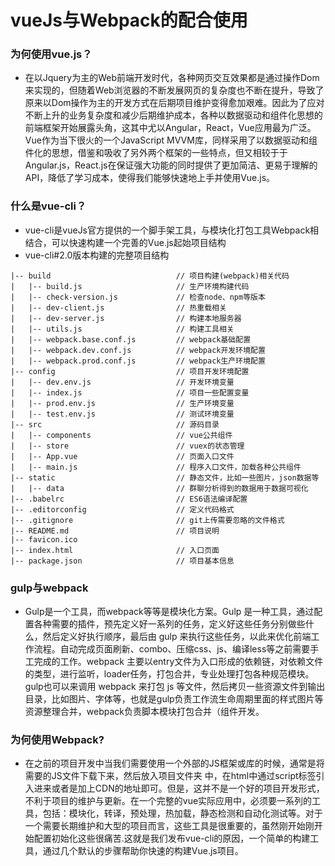 
# vueJs与Webpack的配合使用
### 为何使用vue.js？
- 在以Jquery为主的Web前端开发时代，各种网页交互效果都是通过操作Dom来实现的，但随着Web浏览器的不断发展网页的复杂度也不断在提升，导致了原来以Dom操作为主的开发方式在后期项目维护变得愈加艰难。因此为了应对不断上升的业务复杂度和减少后期维护成本，各种以数据驱动和组件化思想的前端框架开始展露头角，这其中尤以Angular，React，Vue应用最为广泛。Vue作为当下很火的一个JavaScript MVVM库，同样采用了以数据驱动和组件化的思想，借鉴和吸收了另外两个框架的一些特点，但又相较于于Angular.js，React.js在保证强大功能的同时提供了更加简洁、更易于理解的API，降低了学习成本，使得我们能够快速地上手并使用Vue.js。

### 什么是vue-cli？
- vue-cli是vueJs官方提供的一个脚手架工具，与模块化打包工具Webpack相结合，可以快速构建一个完善的Vue.js起始项目结构
- vue-cli#2.0版本构建的完整项目结构
```
|-- build                            // 项目构建(webpack)相关代码
|   |-- build.js                     // 生产环境构建代码
|   |-- check-version.js             // 检查node、npm等版本
|   |-- dev-client.js                // 热重载相关
|   |-- dev-server.js                // 构建本地服务器
|   |-- utils.js                     // 构建工具相关
|   |-- webpack.base.conf.js         // webpack基础配置
|   |-- webpack.dev.conf.js          // webpack开发环境配置
|   |-- webpack.prod.conf.js         // webpack生产环境配置
|-- config                           // 项目开发环境配置
|   |-- dev.env.js                   // 开发环境变量
|   |-- index.js                     // 项目一些配置变量
|   |-- prod.env.js                  // 生产环境变量
|   |-- test.env.js                  // 测试环境变量
|-- src                              // 源码目录
|   |-- components                   // vue公共组件
|   |-- store                        // vuex的状态管理
|   |-- App.vue                      // 页面入口文件
|   |-- main.js                      // 程序入口文件，加载各种公共组件
|-- static                           // 静态文件，比如一些图片，json数据等
|   |-- data                         // 群聊分析得到的数据用于数据可视化
|-- .babelrc                         // ES6语法编译配置
|-- .editorconfig                    // 定义代码格式
|-- .gitignore                       // git上传需要忽略的文件格式
|-- README.md                        // 项目说明
|-- favicon.ico 
|-- index.html                       // 入口页面
|-- package.json                     // 项目基本信息
```
### gulp与webpack
- Gulp是一个工具，而webpack等等是模块化方案。Gulp 是一种工具，通过配置各种需要的插件，预先定义好一系列的任务，定义好这些任务分别做些什么，然后定义好执行顺序，最后由 gulp 来执行这些任务，以此来优化前端工作流程。自动完成页面刷新、combo、压缩css、js、编译less等之前需要手工完成的工作。webpack 主要以entry文件为入口形成的依赖链，对依赖文件的类型，进行监听，loader任务，打包合并，专业处理打包各种规范模块。gulp也可以来调用 webpack 来打包 js 等文件，然后拷贝一些资源文件到输出目录，比如图片、字体等，也就是gulp负责工作流生命周期里面的样式图片等资源整理合并，webpack负责脚本模块打包合并（组件开发。
### 为何使用Webpack?
- 在之前的项目开发中当我们需要使用一个外部的JS框架或库的时候，通常是将需要的JS文件下载下来，然后放入项目文件夹 中，在html中通过script标签引入进来或者是加上CDN的地址即可。但是，这并不是一个好的项目开发形式，不利于项目的维护与更新。在一个完整的vue实际应用中，必须要一系列的工具，包括：模块化，转译，预处理，热加载，静态检测和自动化测试等。对于一个需要长期维护和大型的项目而言，这些工具是很重要的，虽然刚开始刚开始配置初始化这些很痛苦.这就是我们发布vue-cli的原因，一个简单的构建工具，通过几个默认的步骤帮助你快速的构建Vue.js项目。
